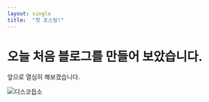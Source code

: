 ```yaml
---
layout: single
title:  "첫 포스팅!"
---
```

# 오늘 처음 블로그를 만들어 보았습니다.

앞으로 열심히 해보겠습니다.

![디스코듭소](C:\github\GitBlog\JisubShim.github.io\images\2023-02-11-first\디스코듭소.jpg)

